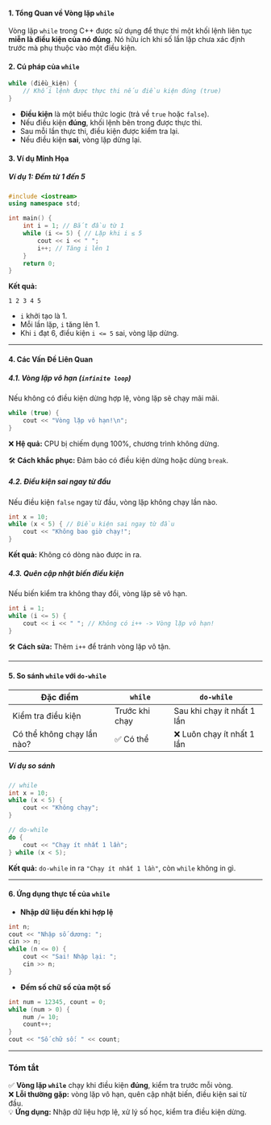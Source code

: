 #### **1. Tổng Quan về Vòng lặp `while`**

Vòng lặp `while` trong C++ được sử dụng để thực thi một khối lệnh liên tục **miễn là điều kiện của nó đúng**. Nó hữu ích khi số lần lặp chưa xác định trước mà phụ thuộc vào một điều kiện.

#### **2. Cú pháp của `while`**

```cpp
while (điều_kiện) {
    // Khối lệnh được thực thi nếu điều kiện đúng (true)
}
```

- **Điều kiện** là một biểu thức logic (trả về `true` hoặc `false`).
- Nếu điều kiện **đúng**, khối lệnh bên trong được thực thi.
- Sau mỗi lần thực thi, điều kiện được kiểm tra lại.
- Nếu điều kiện **sai**, vòng lặp dừng lại.

#### **3. Ví dụ Minh Họa**

##### **Ví dụ 1: Đếm từ 1 đến 5**

```cpp
#include <iostream>
using namespace std;

int main() {
    int i = 1; // Bắt đầu từ 1
    while (i <= 5) { // Lặp khi i ≤ 5
        cout << i << " ";
        i++; // Tăng i lên 1
    }
    return 0;
}
```

**Kết quả:**

```
1 2 3 4 5
```

- `i` khởi tạo là 1.
- Mỗi lần lặp, `i` tăng lên 1.
- Khi `i` đạt 6, điều kiện `i <= 5` sai, vòng lặp dừng.

---

#### **4. Các Vấn Đề Liên Quan**

##### **4.1. Vòng lặp vô hạn (`infinite loop`)**

Nếu không có điều kiện dừng hợp lệ, vòng lặp sẽ chạy mãi mãi.

```cpp
while (true) { 
    cout << "Vòng lặp vô hạn!\n"; 
}
```

❌ **Hệ quả:** CPU bị chiếm dụng 100%, chương trình không dừng.

🛠 **Cách khắc phục:** Đảm bảo có điều kiện dừng hoặc dùng `break`.

##### **4.2. Điều kiện sai ngay từ đầu**

Nếu điều kiện `false` ngay từ đầu, vòng lặp không chạy lần nào.

```cpp
int x = 10;
while (x < 5) { // Điều kiện sai ngay từ đầu
    cout << "Không bao giờ chạy!";
}
```

**Kết quả:** Không có dòng nào được in ra.

##### **4.3. Quên cập nhật biến điều kiện**

Nếu biến kiểm tra không thay đổi, vòng lặp sẽ vô hạn.

```cpp
int i = 1;
while (i <= 5) {
    cout << i << " "; // Không có i++ -> Vòng lặp vô hạn!
}
```

🛠 **Cách sửa:** Thêm `i++` để tránh vòng lặp vô tận.

---

#### **5. So sánh `while` với `do-while`**

|Đặc điểm|`while`|`do-while`|
|---|---|---|
|Kiểm tra điều kiện|Trước khi chạy|Sau khi chạy ít nhất 1 lần|
|Có thể không chạy lần nào?|✅ Có thể|❌ Luôn chạy ít nhất 1 lần|

##### **Ví dụ so sánh**

```cpp
// while
int x = 10;
while (x < 5) {
    cout << "Không chạy";
}

// do-while
do {
    cout << "Chạy ít nhất 1 lần";
} while (x < 5);
```

**Kết quả:** `do-while` in ra `"Chạy ít nhất 1 lần"`, còn `while` không in gì.

---

#### **6. Ứng dụng thực tế của `while`**

- **Nhập dữ liệu đến khi hợp lệ**

```cpp
int n;
cout << "Nhập số dương: ";
cin >> n;
while (n <= 0) {
    cout << "Sai! Nhập lại: ";
    cin >> n;
}
```

- **Đếm số chữ số của một số**

```cpp
int num = 12345, count = 0;
while (num > 0) {
    num /= 10;
    count++;
}
cout << "Số chữ số: " << count;
```

---

### **Tóm tắt**

✅ **Vòng lặp `while`** chạy khi điều kiện **đúng**, kiểm tra trước mỗi vòng.  
❌ **Lỗi thường gặp:** vòng lặp vô hạn, quên cập nhật biến, điều kiện sai từ đầu.  
💡 **Ứng dụng:** Nhập dữ liệu hợp lệ, xử lý số học, kiểm tra điều kiện dừng.
